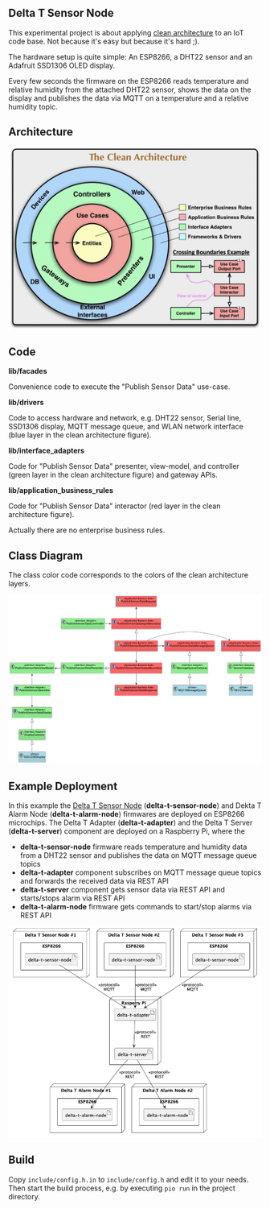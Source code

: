 ## Delta T Sensor Node

This experimental project is about applying [clean architecture](https://github.com/r42sys/clean-architecture) to an IoT
code base. Not because it's easy but because it's hard ;).

The hardware setup is quite simple: An ESP8266, a DHT22 sensor and an Adafruit SSD1306 OLED display.

Every few seconds the firmware on the ESP8266 reads temperature and relative humidity from the attached DHT22 sensor, 
shows the data on the display and publishes the data via MQTT on a temperature and a relative humidity topic.

## Architecture

![Clean Architecture](doc/clean-architecture.png)

## Code

**lib/facades**

Convenience code to execute the "Publish Sensor Data" use-case.

**lib/drivers**

Code to access hardware and network, e.g. DHT22 sensor, Serial line, SSD1306 display, MQTT message queue, and WLAN 
network interface (blue layer in the clean architecture figure).

**lib/interface_adapters**

Code for "Publish Sensor Data" presenter, view-model, and controller (green layer in the clean architecture figure) and 
gateway APIs.

**lib/application_business_rules**

Code for "Publish Sensor Data" interactor (red layer in the clean architecture figure).

Actually there are no enterprise business rules.

## Class Diagram

The class color code corresponds to the colors of the clean architecture layers.

![send_sensor_data_class_diagram.png](doc/publish_sensor_data_class_diagram.png)

## Example Deployment

In this example the [Delta T Sensor Node][delta-t-sensor-node] (**delta-t-sensor-node**) and 
Dekta T Alarm Node (**delta-t-alarm-node**) firmwares are deployed on ESP8266 microchips. The Delta T Adapter 
(**delta-t-adapter**) and the Delta T Server (**delta-t-server**) component are deployed on a Raspberry Pi, where the

- **delta-t-sensor-node** firmware reads temperature and humidity data from a DHT22 sensor and publishes the data on 
  MQTT message queue topics
- **delta-t-adapter** component subscribes on MQTT message queue topics and forwards the received data via REST API
- **delta-t-server** component gets sensor data via REST API and starts/stops alarm via REST API
- **delta-t-alarm-node** firmware gets commands to start/stop alarms via REST API

![Example Deployment](doc/example-deployment.png)

## Build

Copy `include/config.h.in` to `include/config.h` and edit it to your needs. Then start the build process, e.g. by
executing `pio run` in the project directory.

[delta-t-adapter]: <https://github.com/r42sys/delta-t-adapter>
[delta-t-alarm-node]: <https://github.com/r42sys/delta-t-alarm-node>
[delta-t-sensor-node]: <https://github.com/r42sys/delta-t-sensor-node>
[delta-t-server]: <https://github.com/r42sys/delta-t-server>